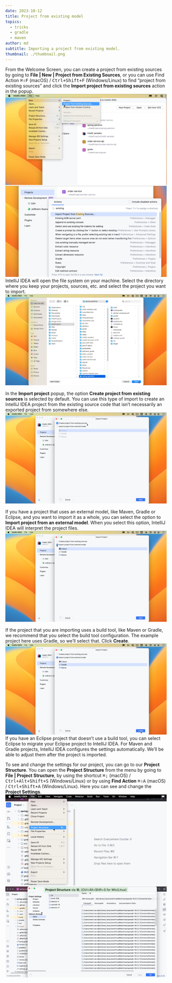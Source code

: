 ```yaml
---
date: 2023-10-12
title: Project from existing model
topics:
  - tricks
  - gradle
  - maven
author: md
subtitle: Importing a project from existing model.
thumbnail: ./thumbnail.png
---
```


From the Welcome Screen, you can create a project from existing sources by going to **File | New | Project from Existing Sources**, or you can use Find Action <kbd>⌘⇧F</kbd> (macOS) / <kbd>Ctrl+Shift+F</kbd> (Windows/Linux) to find “project from existing sources” and click the **Import project from existing sources** action in the popup.
![Project from Existing Sources](existing-sources.png)
![Import project from existing sources](find-action-existing-sources.png)
IntelliJ IDEA will open the file system on your machine. Select the directory where you keep your projects, sources, etc. and select the project you want to import.
![Open project](open.png)

In the **Import project** popup, the option **Create project from existing sources** is selected by default. You can use this type of import to create an IntelliJ IDEA project from the existing source code that isn’t necessarily an exported project from somewhere else.
![Import project: Create project from existing sources](create-existing-sources.png)

If you have a project that uses an external model, like Maven, Gradle or Eclipse, and you want to import it as a whole, you can select the option to **Import project from an external model**. When you select this option, IntelliJ IDEA will interpret the project files.
![Import project: Create project from existing model](create-existing-model.png)

If the project that you are importing uses a build tool, like Maven or Gradle, we recommend that you select the build tool configuration. The example project here uses Gradle, so we’ll select that. Click **Create**.
![Gradle](gradle.png)
If you have an Eclipse project that doesn’t use a build tool, you can select Eclipse to migrate your Eclipse project to IntelliJ IDEA. For Maven and Gradle projects, IntelliJ IDEA configures the settings automatically. We’ll be able to adjust them after the project is imported.

To see and change the settings for our project, you can go to our **Project Structure**. You can open the **Project Structure** from the menu by going to **File | Project Structure**, by using the shortcut <kbd>⌘;</kbd> (macOS) / <kbd>Ctrl+Alt+Shift+S</kbd> (Windows/Linux) or by using **Find Action** <kbd>⌘⇧A</kbd> (macOS) / <kbd>Ctrl+Shift+A</kbd> (Windows/Linux). Here you can see and change the **Project Settings**.
![Project Settings from menu](menu-project-settings.png)
![Project Settings](project-settings.png)
